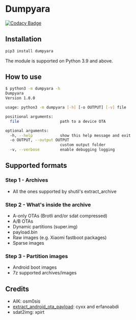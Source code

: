 # Dumpyara

[![Codacy Badge](https://app.codacy.com/project/badge/Grade/7b17f96d027e408ba3637d6215806e95)](https://www.codacy.com/gh/SebaUbuntu/dumpyara/dashboard?utm_source=github.com&amp;utm_medium=referral&amp;utm_content=SebaUbuntu/dumpyara&amp;utm_campaign=Badge_Grade)

## Installation

```sh
pip3 install dumpyara
```
The module is supported on Python 3.9 and above.

## How to use

```sh
$ python3 -m dumpyara -h
Dumpyara
Version 1.0.0

usage: python3 -m dumpyara [-h] [-o OUTPUT] [-v] file

positional arguments:
  file                  path to a device OTA

optional arguments:
  -h, --help            show this help message and exit
  -o OUTPUT, --output OUTPUT
                        custom output folder
  -v, --verbose         enable debugging logging
```

## Supported formats

### Step 1 - Archives
-   All the ones supported by shutil's extract_archive

### Step 2 - What's inside the archive
-   A-only OTAs (Brotli and/or sdat compressed)
-   A/B OTAs
-   Dynamic partitions (super.img)
-   payload.bin
-   Raw images (e.g. Xiaomi fastboot packages)
-   Sparse images

### Step 3 - Partition images
-   Android boot images
-   7z supported archives/images

## Credits
-   AIK: osm0sis
-   [extract_android_ota_payload](https://github.com/erfanoabdi/extract_android_ota_payload): cyxx and erfanoabdi
-   sdat2img: xpirt
